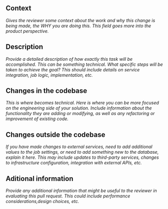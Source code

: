 ## Context
*Gives the reviewer some context about the work and why this change is being made, the WHY you are doing this. This field goes more into the product perspective.*

## Description
*Provide a detailed description of how exactly this task will be accomplished. This can be something technical. What specific steps will be taken to achieve the goal? This should include details on service integration, job logic, implementation, etc.*

## Changes in the codebase
*This is where becomes technical. Here is where you can be more focused on the engineering side of your solution. Include information about the functionality they are adding or modifying, as well as any refactoring or improvement of existing code.*

## Changes outside the codebase
*If you have made changes to external services, need to add additional values to the job settings, or need to add something new to the database, explain it here. This may include updates to third-party services, changes to infrastructure configuration, integration with external APIs, etc.*

## Aditional information
*Provide any additional information that might be useful to the reviewer in evaluating this pull request. This could include performance considerations,design choices, etc.*

